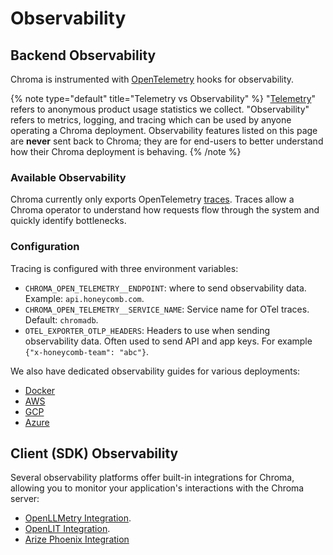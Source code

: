# Observability


## Backend Observability

Chroma is instrumented with [OpenTelemetry](https://opentelemetry.io/) hooks for observability.

{% note type="default" title="Telemetry vs Observability" %}
"[Telemetry](../../docs/overview/telemetry)" refers to anonymous product usage statistics we collect. "Observability" refers to metrics, logging, and tracing which can be used by anyone operating a Chroma deployment. Observability features listed on this page are **never** sent back to Chroma; they are for end-users to better understand how their Chroma deployment is behaving.
{% /note %}

### Available Observability

Chroma currently only exports OpenTelemetry [traces](https://opentelemetry.io/docs/concepts/signals/traces/). Traces allow a Chroma operator to understand how requests flow through the system and quickly identify bottlenecks.

### Configuration

Tracing is configured with three environment variables:

- `CHROMA_OPEN_TELEMETRY__ENDPOINT`: where to send observability data. Example: `api.honeycomb.com`.
- `CHROMA_OPEN_TELEMETRY__SERVICE_NAME`: Service name for OTel traces. Default: `chromadb`.
- `OTEL_EXPORTER_OTLP_HEADERS`: Headers to use when sending observability data. Often used to send API and app keys. For example `{"x-honeycomb-team": "abc"}`.

We also have dedicated observability guides for various deployments:
* [Docker](../containers/docker#observability-with-docker)
* [AWS](../cloud-providers/aws#observability-with-AWS)
* [GCP](../cloud-providers/gcp#observability-with-GCP)
* [Azure](../cloud-providers/azure#observability-with-Azure)

## Client (SDK) Observability

Several observability platforms offer built-in integrations for Chroma, allowing you to monitor your application's interactions with the Chroma server:
- [OpenLLMetry Integration](../../integrations/frameworks/openllmetry).
- [OpenLIT Integration](../../integrations/frameworks/openlit).
- [Arize Phoenix Integration](../../integrations/frameworks/arize-phoenix.md)
